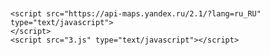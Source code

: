 <!DOCTYPE html>
<html lang="ru">
<head>
	<meta charset="UTF-8">
	<title>Яндекс.Карты</title>
    <link href="https://fonts.googleapis.com/css?family=Indie+Flower" rel="stylesheet">
    <link href="https://fonts.googleapis.com/css?family=Pacifico" rel="stylesheet">
    <link href="https://fonts.googleapis.com/css?family=Shadows+Into+Light" rel="stylesheet">
    <style>
    	#map {
    		width:500px;
    		height:700px;
    	}
    </style>
</head>
<body>
	<div id="map" class="map"></div>

	<script src="https://api-maps.yandex.ru/2.1/?lang=ru_RU" type="text/javascript">
	</script>
	<script src="3.js" type="text/javascript"></script>
</body>
</html>
